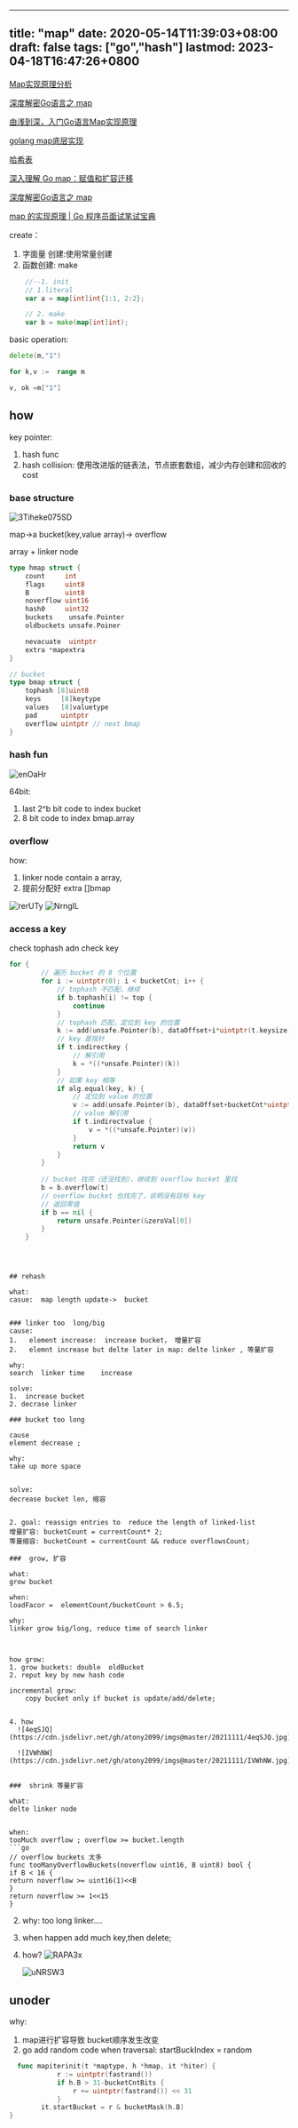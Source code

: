 

---
title: "map"
date: 2020-05-14T11:39:03+08:00
draft: false
tags: ["go","hash"]
lastmod: 2023-04-18T16:47:26+0800
---

[Map实现原理分析](https://studygolang.com/articles/27421)

[深度解密Go语言之 map](https://juejin.im/post/6844903848587296781#heading-8)

[由浅到深，入门Go语言Map实现原理](https://segmentfault.com/a/1190000039101378)

[golang map底层实现](http://yangxikun.github.io/golang/2019/10/07/golang-map.html)

[哈希表](https://draveness.me/golang/docs/part2-foundation/ch03-datastructure/golang-hashmap/#33-%E5%93%88%E5%B8%8C%E8%A1%A8)

[深入理解 Go map：赋值和扩容迁移](https://segmentfault.com/a/1190000018632347)

[深度解密Go语言之 map](https://zhuanlan.zhihu.com/p/66676224)

[map 的实现原理 | Go 程序员面试笔试宝典](https://golang.design/go-questions/map/principal/)


create：
1. 字面量 创建:使用常量创建
2. 函数创建: make 

```go
	//--1. init 
    // 1.literal 
    var a = map[int]int{1:1, 2:2};

    // 2. make 
    var b = make(map[int]int);


```
basic operation:
```go
delete(m,"1")

for k,v :=  range m

v, ok =m["1"]
```

## how

key pointer:
1.  hash func 
2.  hash collision: 使用改进版的链表法，节点嵌套数组，减少内存创建和回收的cost

### base structure

![3Tiheke075SD](https://cdn.jsdelivr.net/gh/toms2077/imgs@master/20230418/3Tiheke075SD.jpg)


map->a   bucket(key,value array)-> overflow 

array + linker node




```go
type hmap struct {
	count     int
	flags     uint8
	B         uint8
	noverflow uint16
	hash0     uint32
	buckets    unsafe.Pointer
	oldbuckets unsafe.Poiner

	nevacuate  uintptr
	extra *mapextra 
}

// bucket
type bmap struct {
    tophash [8]uint8
    keys     [8]keytype
    values   [8]valuetype
    pad      uintptr
    overflow uintptr // next bmap 
}
```

### hash fun 


![enOaHr](https://cdn.jsdelivr.net/gh/atony2099/imgs@master/20210901/enOaHr.jpg)

64bit:
1. last  2^b bit  code  to index bucket
2. 8 bit  code to index bmap.array


###  overflow


how:  
1. linker node contain  a array,
2. 提前分配好 extra []bmap

![rerUTy](https://cdn.jsdelivr.net/gh/atony2099/imgs@master/20210901/rerUTy.jpg)
![NrnglL](https://cdn.jsdelivr.net/gh/atony2099/imgs@master/20210901/NrnglL.jpg)




### access a key

check tophash  adn check key 

```go
for {
	    // 遍历 bucket 的 8 个位置
		for i := uintptr(0); i < bucketCnt; i++ {
		    // tophash 不匹配，继续
			if b.tophash[i] != top {
				continue
			}
			// tophash 匹配，定位到 key 的位置
			k := add(unsafe.Pointer(b), dataOffset+i*uintptr(t.keysize))
			// key 是指针
			if t.indirectkey {
			    // 解引用
				k = *((*unsafe.Pointer)(k))
			}
			// 如果 key 相等
			if alg.equal(key, k) {
			    // 定位到 value 的位置
				v := add(unsafe.Pointer(b), dataOffset+bucketCnt*uintptr(t.keysize)+i*uintptr(t.valuesize))
				// value 解引用
				if t.indirectvalue {
					v = *((*unsafe.Pointer)(v))
				}
				return v
			}
		}
		
		// bucket 找完（还没找到），继续到 overflow bucket 里找
		b = b.overflow(t)
		// overflow bucket 也找完了，说明没有目标 key
		// 返回零值
		if b == nil {
			return unsafe.Pointer(&zeroVal[0])
		}
	}
```

```



## rehash

what:
casue:  map length update->  bucket 


### linker too  long/big
cause:
1.   element increase:  increase bucket， 增量扩容
2.   elemnt increase but delte later in map: delte linker , 等量扩容

why:
search  linker time    increase 

solve:
1.  increase bucket
2. decrase linker 

### bucket too long 

cause
element decrease ;

why:
take up more space 


solve:
decrease bucket len, 缩容


2. goal: reassign entries to  reduce the length of linked-list
增量扩容: bucketCount = currentCount* 2;
等量缩容: bucketCount = currentCount && reduce overflowsCount;

###  grow, 扩容

what:
grow bucket

when:
loadFacor =  elementCount/bucketCount > 6.5;

why:
linker grow big/long, reduce time of search linker 



how grow:
1. grow buckets: double  oldBucket
2. reput key by new hash code

incremental grow:
    copy bucket only if bucket is update/add/delete;


4. how 
  ![4eqSJQ](https://cdn.jsdelivr.net/gh/atony2099/imgs@master/20211111/4eqSJQ.jpg)

  ![IVWhNW](https://cdn.jsdelivr.net/gh/atony2099/imgs@master/20211111/IVWhNW.jpg)


###  shrink 等量扩容 

what:
delte linker node


when: 
tooMuch overflow ; overflow >= bucket.length
```go
// overflow buckets 太多
func tooManyOverflowBuckets(noverflow uint16, B uint8) bool {
if B < 16 {
return noverflow >= uint16(1)<<B
}
return noverflow >= 1<<15
}

```

2. why:
     too long linker....

3. when happen
    add much key,then delete;

4. how?
   ![RAPA3x](https://cdn.jsdelivr.net/gh/atony2099/imgs@master/20211111/RAPA3x.jpg)

   ![uNRSW3](https://cdn.jsdelivr.net/gh/atony2099/imgs@master/20211111/uNRSW3.jpg)

## unoder

why:

1. map进行扩容导致 bucket顺序发生改变
2.  go add random code  when  traversal: startBuckIndex = random 
```go 
  func mapiterinit(t *maptype, h *hmap, it *hiter) { 
            r := uintptr(fastrand())
         	if h.B > 31-bucketCntBits {
         		r += uintptr(fastrand()) << 31
         	}
	    it.startBucket = r & bucketMask(h.B)
}
```





